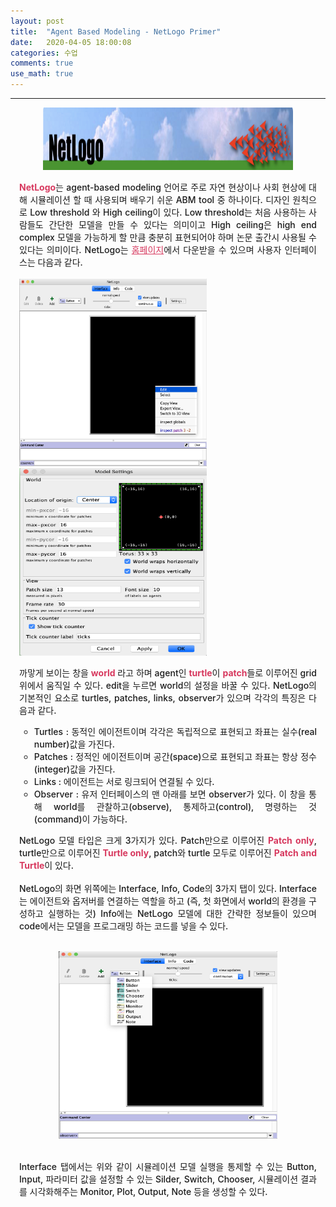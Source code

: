 ```yaml
---
layout: post
title:  "Agent Based Modeling - NetLogo Primer"
date:   2020-04-05 18:00:08
categories: 수업
comments: true
use_math: true
---
```

-----

<div style = "font-weight:500; font-size:1.0em; margin-left: 1em; margin-right: 1em;text-align:justify; ">
<p align="center">
<img src="/images/post_img/NL.png" width="400" height="100">
</p>
<b style = "color:#d7385e; font-size:1.2" >NetLogo</b>는 agent-based modeling 언어로 주로 자연 현상이나 사회 현상에 대해 시뮬레이션 할 때 사용되며 배우기 쉬운 ABM tool 중 하나이다. 디자인 원칙으로 Low threshold 와 High ceiling이 있다. Low threshold는 처음 사용하는 사람들도 간단한 모델을 만들 수 있다는 의미이고 High ceiling은 high end complex 모델을 가능하게 할 만큼 충분히 표현되어야 하며 논문 출간시 사용될 수 있다는 의미이다. NetLogo는 <a href="https://ccl.northwestern.edu/netlogo/" style = "color:#d7385e;font-size:1.2">홈페이지</a>에서 다운받을 수 있으며 사용자 인터페이스는 다음과 같다. 
<br><br>
<div style="display: inline-block; margin-left: 0em; margin-right: 1.5em; ">
<img src="/images/post_img/NL2.png" width="300" height="300"  >
</div>
<div style="display: inline-block; margin-right: 0 em; ">
<img src="/images/post_img/NL3.png" width="300" height="300" >
</div>

<br>

까맣게 보이는 창을 <b style = "color:#d7385e;font-size:1.2">world </b> 라고 하며 agent인 <b style = "color:#d7385e;font-size:1.2">turtle</b>이 <b style = "color:#d7385e;font-size:1.2">patch</b>들로 이루어진 grid위에서 움직일 수 있다. edit을 누르면 world의 설정을 바꿀 수 있다. NetLogo의 기본적인 요소로 turtles, patches, links, observer가 있으며 각각의 특징은 다음과 같다. 
<ul>
<li type = "circle">Turtles : 동적인 에이전트이며 각각은 독립적으로 표현되고 좌표는 실수(real number)값을 가진다.  </li>
<li type = "circle">Patches : 정적인 에이전트이며 공간(space)으로 표현되고 좌표는 항상 정수(integer)값을 가진다. </li>
<li type = "circle">Links : 에이전트는 서로 링크되어 연결될 수 있다. </li>
<li type = "circle">Observer : 유저 인터페이스의 맨 아래를 보면 observer가 있다. 이 창을 통해 world를 관찰하고(observe), 통제하고(control), 명령하는 것(command)이 가능하다.  </li>
</ul>
NetLogo 모델 타입은 크게 3가지가 있다. Patch만으로 이루어진 <b style = "color:#d7385e;font-size:1.2">Patch only</b>, turtle만으로 이루어진 <b style = "color:#d7385e;font-size:1.2">Turtle only</b>, patch와 turtle 모두로 이루어진 <b style = "color:#d7385e;font-size:1.2">Patch and Turtle</b>이 있다.
<br><br>
NetLogo의 화면 위쪽에는 Interface, Info, Code의 3가지 탭이 있다. Interface는 에이전트와 옵저버를 연결하는 역할을 하고 (즉, 첫 화면에서 world의 환경을 구성하고 실행하는 것) Info에는 NetLogo 모델에 대한 간략한 정보들이 있으며 code에서는 모델을 프로그래밍 하는 코드를 넣을 수 있다. 
<br><br>
<p align="center">
<img src="/images/post_img/NL4.png" width="350" height="300">
</p>
<br>Interface 탭에서는 위와 같이 시뮬레이션 모델 실행을 통제할 수 있는 Button, Input, 파라미터 값을 설정할 수 있는 Silder, Switch, Chooser, 시뮬레이션 결과를 시각화해주는 Monitor, Plot, Output, Note 등을 생성할 수 있다. 
<br><br>



